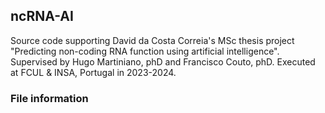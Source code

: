 ## ncRNA-AI
Source code supporting David da Costa Correia's MSc thesis project "Predicting non-coding RNA function using artificial intelligence".
Supervised by Hugo Martiniano, phD and Francisco Couto, phD.
Executed at FCUL & INSA, Portugal in 2023-2024.

### File information
